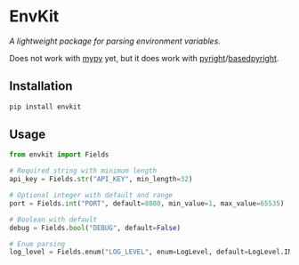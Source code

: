 # EnvKit

*A lightweight package for parsing environment variables.*

Does not work with [mypy](https://github.com/python/mypy) yet, but it does work with [pyright](https://github.com/microsoft/pyright)/[basedpyright](https://github.com/DetachHead/basedpyright).

## Installation

```bash
pip install envkit
```

## Usage

```python
from envkit import Fields

# Required string with minimum length
api_key = Fields.str("API_KEY", min_length=32)

# Optional integer with default and range
port = Fields.int("PORT", default=8080, min_value=1, max_value=65535)

# Boolean with default
debug = Fields.bool("DEBUG", default=False)

# Enum parsing
log_level = Fields.enum("LOG_LEVEL", enum=LogLevel, default=LogLevel.INFO)
```
